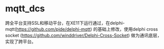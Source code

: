 # mqtt_dcs
跨全平台支持SSL和移动平台，在XE11下运行通过，在delphi-mqtt(https://github.com/pjde/delphi-mqtt) 的基础上修改，使用delphi cross socket (https://github.com/winddriver/Delphi-Cross-Socket) 做为通讯底层，实现了跨平台。
